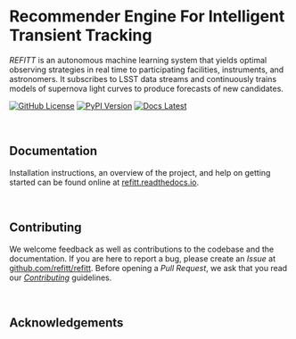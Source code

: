 Recommender  Engine   For   Intelligent  Transient  Tracking
============================================================

_REFITT_ is an autonomous machine learning system that yields optimal observing
strategies in real time to participating facilities, instruments, and astronomers. 
It subscribes to LSST data streams and continuously trains models of supernova light 
curves to produce forecasts of new candidates.

<!-- TODO: clean discription with link to paper. -->
<!-- TODO: logo icon/graphic for refitt. -->

[![GitHub License](https://img.shields.io/badge/license-Apache-blue.svg?style=flat)](https://www.apache.org/licenses/LICENSE-2.0)
[![PyPI Version](https://img.shields.io/pypi/v/refitt.svg)](https://pypi.org/project/refitt/)
[![Docs Latest](https://readthedocs.org/projects/refitt/badge/?version=latest)](https://refitt.readthedocs.io)

<br>

Documentation
-------------

Installation instructions, an overview of the project, and help on getting started can be found
online at [refitt.readthedocs.io](https://refitt.readthedocs.io).

<br>

Contributing
------------

We welcome feedback as well as contributions to the codebase and the documentation. If you are here
to report a bug, please create an _Issue_ at [github.com/refitt/refitt](https://github.com/refitt/refitt).
Before opening a _Pull Request_, we ask that you read our [_Contributing_](CONTRIBUTING.md) guidelines.

<br>

Acknowledgements
----------------

<!-- TODO: Grant Funding Agency and ID -->
<!-- TODO: Purdue Research Computing -->
